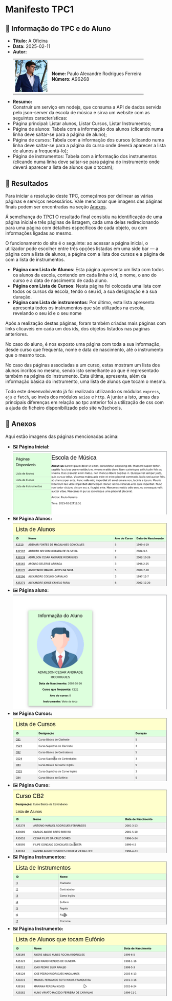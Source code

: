 # Manifesto TPC1

## 📌 Informação do TPC e do Aluno  

- **Título:** A Oficina  
- **Data:** 2025-02-11
- **Autor:**  
    <table>
    <tr>
        <td><img src="../Images/Profile.jpg" width="100"></td>
        <td>
        <strong>Nome:</strong> Paulo Alexandre Rodrigues Ferreira<br>
        <strong>Número:</strong> A96268
        </td>
    </tr>
    </table>
- **Resumo:**  
Construir um serviço em nodejs, que consuma a API de dados servida pelo json-server da escola de música e sirva um website com as seguintes características:
- Página principal: Listar alunos, Listar Cursos, Listar Instrumentos;
- Página de alunos: Tabela com a informação dos alunos (clicando numa linha deve saltar-se para a página de aluno);
- Página de cursos: Tabela com a informação dos cursos (clicando numa linha deve saltar-se para a página do curso onde deverá aparecer a lista de alunos a frequentá-lo);
- Página de instrumentos: Tabela com a informação dos instrumentos (clicando numa linha deve saltar-se para página do instrumento onde deverá aparecer a lista de alunos que o tocam);

## 📂 Resultados  

Para iniciar a resolução deste TPC, começámos por delinear as várias páginas e serviços necessários. Vale mencionar que imagens das páginas finais podem ser encontradas na seção [Anexos](#-anexos).  

Á semelhança do [TPC1](../TPC1/README.md) O resultado final consistiu na identificação de uma página inicial e três páginas de listagem, cada uma delas redirecionando para uma página com detalhes específicos de cada objeto, ou com informações ligadas ao mesmo.

O funcionamento do site é o seguinte: ao acessar a página inicial, o utilizador pode escolher entre três opções listadas em uma side bar — a página com a lista de alunos, a página com a lista dos cursos e a página de com a lista de instrumentos.  

- **Página com Lista de Alunos**: Esta página apresenta um lista com todos os alunos da escola, contendo em cada linha o id, o nome, o ano do curso e a data de nascimento de cada aluno.
- **Página com Lista de Cursos**: Nesta página foi colocada uma lista com todos os cursos da escola, tendo o seu id, a sua designação e a sua duração.  
- **Página com Lista de instrumentos**: Por último, esta lista apresenta apresenta todos os instrumentos que são utilizados na escola, revelando o seu id e o seu nome

Após a realização destas páginas, foram também criadas mais páginas com links clicaveis em cada um dos ids, dos objetos listados nas paginas anteriores.

No caso do aluno, é nos exposto uma página com toda a sua informação, desde curso que frequenta, nome e data de nascimento, até o instrumento que o mesmo toca.

No caso das páginas associadas a um curso, estas mostram um lista dos alunos incritos no mesmo, sendo isto semelhante ao que é representado também na página do instrumento. Esta última, apresenta, além da informação básica do instrumento, uma lista de alunos que tocam o mesmo.

Todo este desenvolvivento já foi realizado utilizando os módulos ```express```, ```ejs``` e ```fetch```, ao invés dos módulos ```axios``` e ```http```. A juntar a isto, umas das principais diferenças em relação ao tpc anterior foi a utilização de css com a ajuda do ficheiro disponibilizado pelo site w3schools.

## 📎 Anexos  

Aqui estão imagens das páginas mencionadas acima:  

- 🖼️ **Página Inicial:**![](Resultados/main.png)  
- 🖼️ **Página Alunos:**![](Resultados/alunos.png)
- 🖼️ **Página aluno:**![](Resultados/Aluno.png)
- 🖼️ **Página Cursos:**![](Resultados/cursos.png)  
- 🖼️ **Página Curso:**![](Resultados/curso.png)  
- 🖼️ **Página Instrumentos:**![](Resultados/instrumentos.png)  
- 🖼️ **Página Instrumento:**![](Resultados/instrumento.png)  